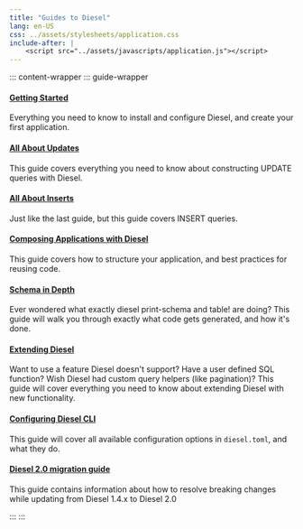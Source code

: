 ```yaml
---
title: "Guides to Diesel"
lang: en-US
css: ../assets/stylesheets/application.css
include-after: |
    <script src="../assets/javascripts/application.js"></script>
---
```


::: content-wrapper
::: guide-wrapper

#### [Getting Started](./getting-started.html)

Everything you need to know to install and configure Diesel, and create your first application.

#### [All About Updates](./all-about-updates.html)

This guide covers everything you need to know about constructing UPDATE queries with Diesel.

#### [All About Inserts](./all-about-inserts.html)

Just like the last guide, but this guide covers INSERT queries.

#### [Composing Applications with Diesel](./composing-applications.html)

This guide covers how to structure your application, and best practices for reusing code.

#### [Schema in Depth](./schema-in-depth.html)

Ever wondered what exactly diesel print-schema and table! are doing?
This guide will walk you through exactly what code gets generated, and how it's done.

#### [Extending Diesel](./extending-diesel.html)

Want to use a feature Diesel doesn't support? Have a user defined SQL function?
Wish Diesel had custom query helpers (like pagination)?
This guide will cover everything you need to know about extending Diesel
with new functionality.

#### [Configuring Diesel CLI](./configuring-diesel-cli.html)

This guide will cover all available configuration options in `diesel.toml`, and what they do.

#### [Diesel 2.0 migration guide](./migration_guide.html)

This guide contains information about how to resolve breaking changes while updating from Diesel
1.4.x to Diesel 2.0

:::
:::
